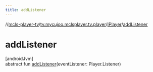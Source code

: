 ```yaml
---
title: addListener
---
```

//[mcls-player-tv](../../../index.html)/[tv.mycujoo.mclsplayer.tv.player](../index.html)/[IPlayer](index.html)/[addListener](add-listener.html)



# addListener



[androidJvm]\
abstract fun [addListener](add-listener.html)(eventListener: Player.Listener)




